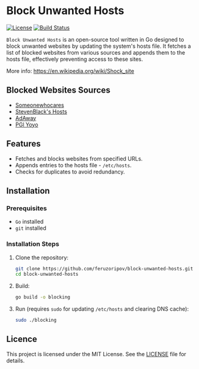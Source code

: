 # Block Unwanted Hosts

[![License](https://img.shields.io/badge/license-MIT-blue.svg)](LICENSE)
[![Build Status](https://github.com/feruzoripov/block-unwanted-hosts/actions/workflows/go.yml/badge.svg)](https://github.com/feruzoripov/block-unwanted-hosts/actions/workflows/go.yml)

`Block Unwanted Hosts` is an open-source tool written in Go designed to block unwanted websites by updating the system's hosts file. It fetches a list of blocked websites from various sources and appends them to the hosts file, effectively preventing access to these sites.

More info: https://en.wikipedia.org/wiki/Shock_site

## Blocked Websites Sources
- [Someonewhocares](https://someonewhocares.org/hosts/hosts)
- [StevenBlack's Hosts](https://raw.githubusercontent.com/StevenBlack/hosts/master/hosts)
- [AdAway](https://adaway.org/hosts.txt)
- [PGl Yoyo](https://pgl.yoyo.org/adservers/serverlist.php?hostformat=hosts;showintro=0&mimetype=plaintext)


## Features

- Fetches and blocks websites from specified URLs.
- Appends entries to the hosts file - `/etc/hosts`.
- Checks for duplicates to avoid redundancy.

## Installation

### Prerequisites

- `Go` installed
- `git` installed

### Installation Steps

1. Clone the repository:

   ```bash
   git clone https://github.com/feruzoripov/block-unwanted-hosts.git
   cd block-unwanted-hosts
   ```
2. Build:

   ```bash
   go build -o blocking
   ```
3. Run (requires `sudo` for updating `/etc/hosts` and clearing DNS cache):

   ```bash
   sudo ./blocking
   ```

## Licence

This project is licensed under the MIT License. See the [LICENSE](https://opensource.org/licenses/MIT) file for details.
